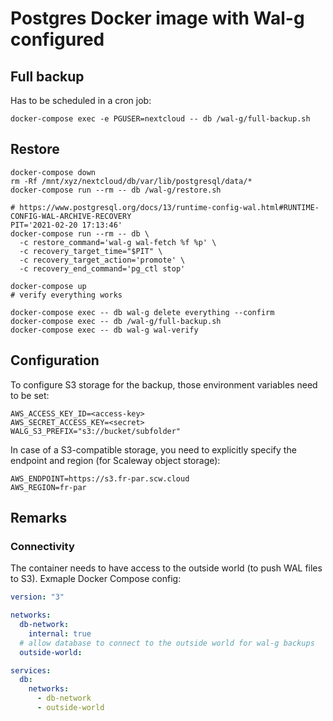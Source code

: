 # Postgres Docker image with Wal-g configured

## Full backup

Has to be scheduled in a cron job:

```shell
docker-compose exec -e PGUSER=nextcloud -- db /wal-g/full-backup.sh
```

## Restore

```shell
docker-compose down
rm -Rf /mnt/xyz/nextcloud/db/var/lib/postgresql/data/*
docker-compose run --rm -- db /wal-g/restore.sh

# https://www.postgresql.org/docs/13/runtime-config-wal.html#RUNTIME-CONFIG-WAL-ARCHIVE-RECOVERY
PIT='2021-02-20 17:13:46'
docker-compose run --rm -- db \
  -c restore_command='wal-g wal-fetch %f %p' \
  -c recovery_target_time="$PIT" \
  -c recovery_target_action='promote' \
  -c recovery_end_command='pg_ctl stop'

docker-compose up
# verify everything works

docker-compose exec -- db wal-g delete everything --confirm
docker-compose exec -- db /wal-g/full-backup.sh
docker-compose exec -- db wal-g wal-verify
```

## Configuration

To configure S3 storage for the backup, those environment variables need to be set:

```
AWS_ACCESS_KEY_ID=<access-key>
AWS_SECRET_ACCESS_KEY=<secret>
WALG_S3_PREFIX="s3://bucket/subfolder"
```

In case of a S3-compatible storage, you need to explicitly specify the endpoint and region (for Scaleway object storage):

```
AWS_ENDPOINT=https://s3.fr-par.scw.cloud
AWS_REGION=fr-par
```

## Remarks

### Connectivity

The container needs to have access to the outside world (to push WAL files to S3). Exmaple Docker Compose config:

```yaml
version: "3"

networks:
  db-network:
    internal: true
  # allow database to connect to the outside world for wal-g backups
  outside-world:

services:
  db:
    networks:
      - db-network
      - outside-world
```
